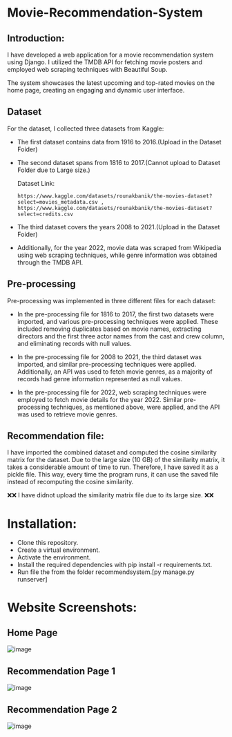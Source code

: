 # Movie-Recommendation-System
## Introduction:

I have developed a web application for a movie recommendation system using Django. I utilized the TMDB API for fetching movie posters and employed web scraping techniques with Beautiful Soup. 

The system showcases the latest upcoming and top-rated movies on the home page, creating an engaging and dynamic user interface.

## Dataset

For the dataset, I collected three datasets from Kaggle:

* The first dataset contains data from 1916 to 2016.(Upload in the Dataset Foider)
* The second dataset spans from 1816 to 2017.(Cannot upload to Dataset Folder due to Large size.)
  
  Dataset Link:
  
      https://www.kaggle.com/datasets/rounakbanik/the-movies-dataset?select=movies_metadata.csv , 
      https://www.kaggle.com/datasets/rounakbanik/the-movies-dataset?select=credits.csv   
* The third dataset covers the years 2008 to 2021.(Upload in the Dataset Foider)
* Additionally, for the year 2022, movie data was scraped from Wikipedia using web scraping techniques, while genre information was obtained through the TMDB API.

## Pre-processing

Pre-processing was implemented in three different files for each dataset:

* In the pre-processing file for 1816 to 2017, the first two datasets were imported, and various pre-processing techniques were applied. These included removing duplicates based on movie names, extracting directors and the first three actor names from the cast and crew column, and eliminating records with null values.

* In the pre-processing file for 2008 to 2021, the third dataset was imported, and similar pre-processing techniques were applied. Additionally, an API was used to fetch movie genres, as a majority of records had genre information represented as null values.

* In the pre-processing file for 2022, web scraping techniques were employed to fetch movie details for the year 2022. Similar pre-processing techniques, as mentioned above, were applied, and the API was used to retrieve movie genres.


## Recommendation file:

I have imported the combined dataset and computed the cosine similarity matrix for the dataset. Due to the large size (10 GB) of the similarity matrix, it takes a considerable amount of time to run. Therefore, I have saved it as a pickle file. This way, every time the program runs, it can use the saved file instead of recomputing the cosine similarity.

❌❌ I have didnot upload the similarity matrix file due to its large size. ❌❌


# Installation:
* Clone this repository.
* Create a virtual environment.
* Activate the environment.
* Install the required dependencies with pip install -r requirements.txt.
* Run file the from the folder recommendsystem.[py manage.py runserver]

# Website Screenshots:

## Home Page
![image](https://github.com/selvaskr/Movie-Recommendation-System/assets/94179992/59f52fe0-1a81-4335-b7a7-397709cd190b)

## Recommendation Page 1
![image](https://github.com/selvaskr/Movie-Recommendation-System/assets/94179992/8a19ff71-91db-4368-8bc3-34be3f5e26d3)

## Recommendation Page 2
![image](https://github.com/selvaskr/Movie-Recommendation-System/assets/94179992/66fd386b-88b8-4b43-a89f-704172cdc065)


